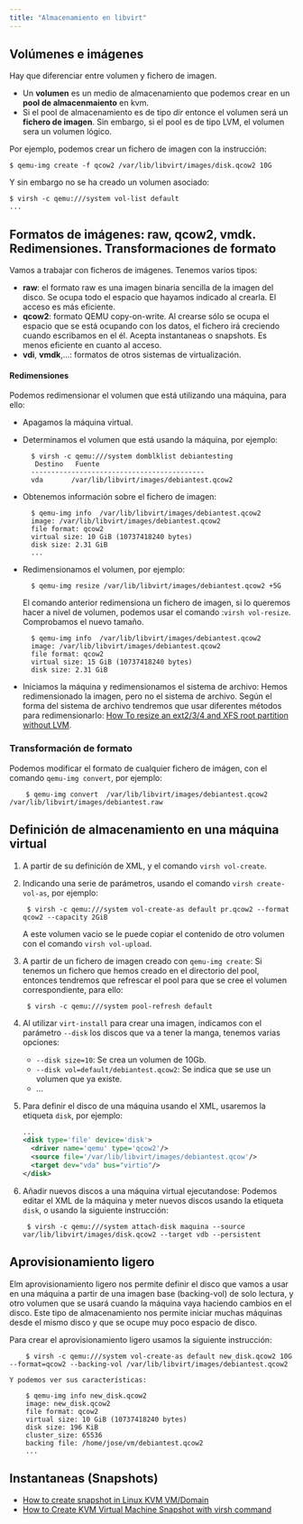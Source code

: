 ```yaml
---
title: "Almacenamiento en libvirt"
---
```


## Volúmenes e imágenes

Hay que diferenciar entre volumen y fichero de imagen. 

* Un **volumen** es un medio de almacenamiento que podemos crear en un **pool de almacenmaiento** en kvm.
* Si el pool de almacenamiento es de tipo *dir* entonce el volumen será un **fichero de imagen**. Sin embargo, si el pool es de tipo LVM, el volumen sera un volumen lógico.

Por ejemplo, podemos crear un fichero de imagen con la instrucción:

    $ qemu-img create -f qcow2 /var/lib/libvirt/images/disk.qcow2 10G

Y sin embargo no se ha creado un volumen asociado:

    $ virsh -c qemu:///system vol-list default
    ...

## Formatos de imágenes: raw, qcow2, vmdk. Redimensiones. Transformaciones de formato

Vamos a trabajar con ficheros de imágenes. Tenemos varios tipos:

* **raw**: el formato raw es una imagen binaria sencilla de la imagen del disco. Se ocupa todo el espacio que hayamos indicado al crearla. El acceso es más eficiente.
* **qcow2**: formato QEMU copy-on-write. Al crearse sólo se ocupa el espacio que se está ocupando con los datos, el fichero irá creciendo cuando escribamos en el él. Acepta instantaneas o snapshots. Es menos eficiente en cuanto al acceso.
* **vdi**, **vmdk**,...: formatos de otros sistemas de virtualización.

#### Redimensiones

Podemos redimensionar el volumen que está utilizando una máquina, para ello:

* Apagamos la máquina virtual.
* Determinamos el volumen que está usando la máquina, por ejemplo:

        $ virsh -c qemu:///system domblklist debiantesting
         Destino   Fuente
        -------------------------------------------
        vda       /var/lib/libvirt/images/debiantest.qcow2

* Obtenemos información sobre el fichero de imagen:

        $ qemu-img info  /var/lib/libvirt/images/debiantest.qcow2
        image: /var/lib/libvirt/images/debiantest.qcow2
        file format: qcow2
        virtual size: 10 GiB (10737418240 bytes)
        disk size: 2.31 GiB
        ...

* Redimensionamos el volumen, por ejemplo:

        $ qemu-img resize /var/lib/libvirt/images/debiantest.qcow2 +5G
    
    El comando anterior redimensiona un fichero de imagen, si lo queremos hacer a nivel de volumen, podemos usar el comando :`virsh vol-resize`. Comprobamos el nuevo tamaño.

        $ qemu-img info  /var/lib/libvirt/images/debiantest.qcow2
        image: /var/lib/libvirt/images/debiantest.qcow2
        file format: qcow2
        virtual size: 15 GiB (10737418240 bytes)
        disk size: 2.31 GiB

* Iniciamos la máquina y redimensionamos el sistema de archivo: Hemos redimensionado la imagen, pero no el sistema de archivo. Según el forma del sistema de archivo tendremos que usar diferentes métodos para redimensionarlo: [How To resize an ext2/3/4 and XFS root partition without LVM](https://computingforgeeks.com/resize-ext-and-xfs-root-partition-without-lvm/).

### Transformación de formato

Podemos modificar el formato de cualquier fichero de imágen, con el comando `qemu-img convert`, por ejemplo:

        $ qemu-img convert  /var/lib/libvirt/images/debiantest.qcow2  /var/lib/libvirt/images/debiantest.raw

## Definición de almacenamiento en una máquina virtual

1. A partir de su definición de XML, y el comando `virsh vol-create`.
2. Indicando una serie de parámetros, usando el comando `virsh create-vol-as`, por ejemplo:

        $ virsh -c qemu:///system vol-create-as default pr.qcow2 --format qcow2 --capacity 2GiB

    A este volumen vacio se le puede copiar el contenido de otro volumen con el comando `virsh vol-upload`.

3. A partir de un fichero de imagen creado con `qemu-img create`: Si tenemos un fichero que hemos creado en el directorio del pool, entonces tendremos que refrescar el pool para que se cree el volumen correspondiente, para ello: 

        $ virsh -c qemu:///system pool-refresh default

4. Al utilizar `virt-install` para crear una imagen, indicamos con el parámetro `--disk` los discos que va a tener la manga, tenemos varias opciones:

    * `--disk size=10`: Se crea un volumen de 10Gb.
    * `--disk vol=default/debiantest.qcow2`: Se indica que se use un volumen que ya existe.
    * ...

5. Para definir el disco de una máquina usando el XML, usaremos la etiqueta `disk`, por ejemplo:

    ```xml
    ...
    <disk type='file' device='disk'>
      <driver name='qemu' type='qcow2'/>
      <source file='/var/lib/libvirt/images/debiantest.qcow'/>
      <target dev="vda" bus="virtio"/>
    </disk>
    ```
6. Añadir nuevos discos a una máquina virtual ejecutandose: Podemos editar el XML de la máquina y meter nuevos discos usando la etiqueta `disk`, o usando la siguiente instrucción:

        $ virsh -c qemu:///system attach-disk maquina --source var/lib/libvirt/images/disk.qcow2 --target vdb --persistent


## Aprovisionamiento ligero

Elm aprovisionamiento ligero nos permite definir el disco que vamos a usar en una máquina a partir de una imagen base (backing-vol) de solo lectura, y otro volumen que se usará cuando la máquina vaya haciendo cambios en el disco. Este tipo de almacenamiento nos permite iniciar muchas máquinas desde el mismo disco y que se ocupe muy poco espacio de disco.

Para crear el aprovisionamiento ligero usamos la siguiente instrucción:

        $ virsh -c qemu:///system vol-create-as default new_disk.qcow2 10G --format=qcow2 --backing-vol /var/lib/libvirt/images/debiantest.qcow2 
    
    Y podemos ver sus características:

        $ qemu-img info new_disk.qcow2 
        image: new_disk.qcow2
        file format: qcow2
        virtual size: 10 GiB (10737418240 bytes)
        disk size: 196 KiB
        cluster_size: 65536
        backing file: /home/jose/vm/debiantest.qcow2
        ...


## Instantaneas (Snapshots)

* [How to create snapshot in Linux KVM VM/Domain](https://www.cyberciti.biz/faq/how-to-create-create-snapshot-in-linux-kvm-vmdomain/)
* [How to Create KVM Virtual Machine Snapshot with virsh command](https://www.linuxtechi.com/create-revert-delete-kvm-virtual-machine-snapshot-virsh-command/)